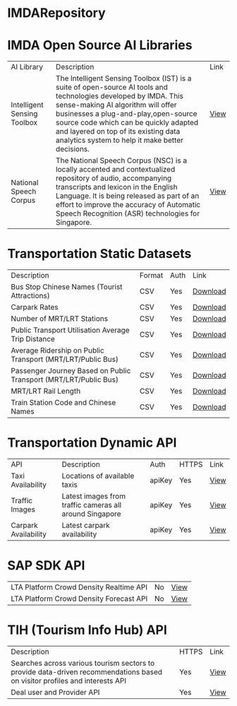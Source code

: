 # IMDARepository
<H1>IMDA Open Source AI Libraries</H1>
<body>
<table>
<tr>
<td>AI Library</td>
<td>Description</td>
<td>Link</td>
</tr>
  
<tr>
<td>Intelligent Sensing Toolbox</td>
<td>The Intelligent Sensing Toolbox (IST) is a suite of open-source AI tools and technologies developed by IMDA. This sense-making AI algorithm will offer businesses a plug-and-play,open-source source code which can be quickly adapted and layered on top of its existing data analytics system to help it make better decisions.
</td>
<td><a href=https://gitlab.com/imda-dsl/intelligent-sensing-toolbox>View</a></td>
</tr>
  
<tr>
<td>National Speech Corpus
<td>The National Speech Corpus (NSC) is a locally accented and contextualized repository of audio, accompanying transcripts and lexicon in the English Language.
It is being released as part of an effort to improve the accuracy of Automatic Speech Recognition (ASR) technologies for Singapore.
</td>
<td><a href=https://docs.google.com/forms/d/e/1FAIpQLSd3k8wFF4GQP4yo_lDAXKjCltfYk-dE-yYpegTnCB20kr7log/viewform>View</a></td>
</tr>
  
</table>
  

<H1>Transportation Static Datasets</H1>
<body>
<table>
<tr>
<td>Description</td>
<td>Format</td>
<td>Auth</td>
<td>Link</td>
</tr> 

<tr>
<td>Bus Stop Chinese Names (Tourist Attractions)</td>
<td>CSV</td>
<td>Yes</td>
<td><a href=https://datamall.lta.gov.sg/content/dam/datamall/datasets/PublicTransportRelated/Bus%20Stop%20Chinese%20Names%20(Tourist%20Attractions).zip>Download</a></td>
</tr>

<tr>
<td>Carpark Rates</td>
<td>CSV</td>
<td>Yes</td>
<td><a href=https://datamall.lta.gov.sg/content/dam/datamall/datasets/PublicTransportRelated/CarparkRates.zip>Download</a></td>
</tr>
  
<tr>
<td>Number of MRT/LRT Stations</td>
<td>CSV</td>
<td>Yes</td>
<td><a href=https://datamall.lta.gov.sg/content/dam/datamall/datasets/Facts_Figures/Public%20Transport/Number%20of%20MRT%20%20LRT%20Station.zip>Download</a></td>
</tr>
  
<tr>
<td>Public Transport Utilisation Average Trip Distance</td>
<td>CSV</td>
<td>Yes</td>
<td><a href=https://datamall.lta.gov.sg/content/dam/datamall/datasets/Facts_Figures/Public%20Transport/Average%20Trip%20Distance.zip>Download</a></td>
</tr>

<tr>
<td>Average Ridership on Public Transport (MRT/LRT/Public Bus)</td>
<td>CSV</td>
<td>Yes</td>
<td><a href=https://datamall.lta.gov.sg/content/dam/datamall/datasets/Facts_Figures/Public%20Transport/yearly_ave_daily_pt_ridership.csv>Download</a></td>
</tr>

<tr>
<td>Passenger Journey Based on Public Transport (MRT/LRT/Public Bus)</td>
<td>CSV</td>
<td>Yes</td>
<td><a href=https://datamall.lta.gov.sg/content/dam/datamall/datasets/PublicTransportRelated/Public%20Transport%20Journeys.zip>Download</a></td>
</tr>
  
<tr>
<td>MRT/LRT Rail Length</td>
<td>CSV</td>
<td>Yes</td>
<td><a href=https://datamall.lta.gov.sg/content/dam/datamall/datasets/Facts_Figures/Public%20Transport/Rail%20Length.zip>Download</a></td>
</tr>

<tr>
<td>Train Station Code and Chinese Names</td>
<td>CSV</td>
<td>Yes</td>
<td><a href=https://datamall.lta.gov.sg/content/dam/datamall/datasets/PublicTransportRelated/Train_Station_Codes_and_Chinese_Names.zip>Download</a></td>
</tr>
 
</table>

 
<H1>Transportation Dynamic API</H1>
<body>
<table>
<tr>
<td>API</td>
<td>Description</td>
<td>Auth</td>
<td>HTTPS</td>
<td>Link</td>
</tr> 

<tr>
<td>Taxi Availability</td>
<td>Locations of available taxis</td>
<td>apiKey</td>
<td>Yes</td>
<td><a href=https://data.gov.sg/developer>View</a></td>
</tr>

<tr>
<td>Traffic Images</td>
<td>Latest images from traffic cameras all around Singapore</td>
<td>apiKey</td>
<td>Yes</td>
<td><a href=https://data.gov.sg/developer>View</a></td>
</tr>

<tr>
<td>Carpark Availability</td>
<td>Latest carpark availability</td>
<td>apiKey</td>
<td>Yes</td>
<td><a href=https://data.gov.sg/developer>View</a></td>
</tr>


</table>
<H1>SAP SDK API</H1>
<body>
<table>
<tr>

<td>LTA Platform Crowd Density Realtime API</td>
<td>No</td>
<td><a href=http://datamall2.mytransport.sg/ltaodataservice/PCDRealTime>View</a></td>
</tr>


<tr>
<td>LTA Platform Crowd Density Forecast API</td>
<td>No</td>
<td><a href=http://datamall2.mytransport.sg/ltaodataservice/PCDForecast>View</a></td>
</tr>


</table>
<H1>TIH (Tourism Info Hub) API</H1>
<body>
<table>
<tr>
<td>Description</td>
<td>HTTPS</td>
<td>Link</td>
</tr> 

<tr>
<td>Searches across various tourism sectors to provide data-driven recommendations based on visitor profiles and interests API</td>
<td>Yes</td>
<td><a href=https://tih-dev.stb.gov.sg/recommendation-engine-api/apis/get/service/v1/content/recommendations>View</a></td>
</tr>

<tr>
<td>Deal user and Provider API</td>
<td>Yes</td>
<td><a href=https://tih-dev.stb.gov.sg/deals-user-and-provider-api/apis>View</a></td>
</tr>

</table>

